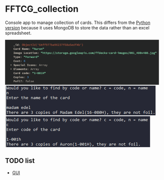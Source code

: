 # FFTCG_collection

Console app to manage collection of cards. This differs from the [Python version](https://github.com/TcPirate1/Excel_Searcher-Python) because it uses MongoDB to store the data rather than an excel spreadsheet.

![First mongodb document add through C#](first_mongodb_document_add.PNG?raw=true)
![Searching for card by name](find_card_by_name.PNG?raw=true)
![Searching for card by code](find_card_by_code.PNG?raw=true)

## TODO list

- [GUI](https://github.com/TcPirate1/FF_collection_GUI)
